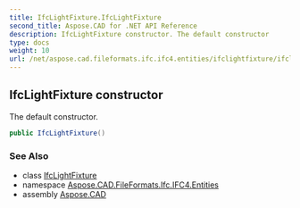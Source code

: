```yaml
---
title: IfcLightFixture.IfcLightFixture
second_title: Aspose.CAD for .NET API Reference
description: IfcLightFixture constructor. The default constructor
type: docs
weight: 10
url: /net/aspose.cad.fileformats.ifc.ifc4.entities/ifclightfixture/ifclightfixture/
---
```

## IfcLightFixture constructor

The default constructor.

```csharp
public IfcLightFixture()
```

### See Also

* class [IfcLightFixture](../)
* namespace [Aspose.CAD.FileFormats.Ifc.IFC4.Entities](../../ifclightfixture/)
* assembly [Aspose.CAD](../../../)


